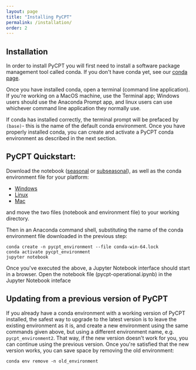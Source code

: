 ```yaml
---
layout: page
title: "Installing PyCPT"
permalink: /installation/
order: 2
---
```


## Installation

In order to install PyCPT you will first need to install a software package management tool called conda. If you don't have conda yet, see our [conda page](anaconda.md).

Once you have installed conda, open a terminal (command line application). If you're working on a MacOS machine, use the Terminal app; Windows users should use the Anaconda Prompt app, and linux users can use whichever command line application they normally use. 

If conda has installed correctly, the terminal prompt will be prefaced by ```(base)```- this is the name of the default conda environment. Once you have properly installed conda, you can create and activate a PyCPT conda environment as described in the next section. 

## PyCPT Quickstart:

Download the notebook ([seasonal](https://github.com/iri-pycpt/notebooks/releases/latest/download/pycpt-operational.ipynb) or [subseasonal](https://github.com/iri-pycpt/notebooks/releases/latest/download/pycpt-s2s.ipynb)), as well as the conda environment file for your platform:

- [Windows](https://github.com/iri-pycpt/notebooks/releases/latest/download/conda-win-64.lock)
- [Linux](https://github.com/iri-pycpt/notebooks/releases/latest/download/conda-linux-64.lock)
- [Mac](https://github.com/iri-pycpt/notebooks/releases/latest/download/conda-osx-64.lock)

and move the two files (notebook and environment file) to your working directory.

Then in an Anaconda command shell, substituting the name of the conda environment file downloaded in the previous step:

```
conda create -n pycpt_environment --file conda-win-64.lock
conda activate pycpt_environment
jupyter notebook
```

Once you've executed the above, a Jupyter Notebook interface should start in a browser. Open the notebook file (pycpt-operational.ipynb) in the Jupyter Notebook inteface

## Updating from a previous version of PyCPT

If you already have a conda environment with a working version of PyCPT installed, the safest way to upgrade to the latest version is to leave the existing environment as it is, and create a new environment using the same commands given above, but using a different environment name, e.g. `pycpt_environment2`. That way, if the new version doesn't work for you, you can continue using the previous version. Once you're satisfied that the new version works, you can save space  by removing the old environment:
```
conda env remove -n old_environment
```



